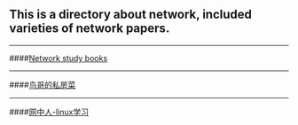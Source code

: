 ## This is a directory about network, included varieties of network papers.


***
####[Network study books](http://linux.vbird.org/linux_basic/0120howtolinux/0120howtolinux_1.php)

***
####[鸟哥的私房菜](http://linux.vbird.org/linux_basic/0120howtolinux.php)

***
####[网中人-linux学习](http://www.study-area.org/linux/linuxfr.htm)
